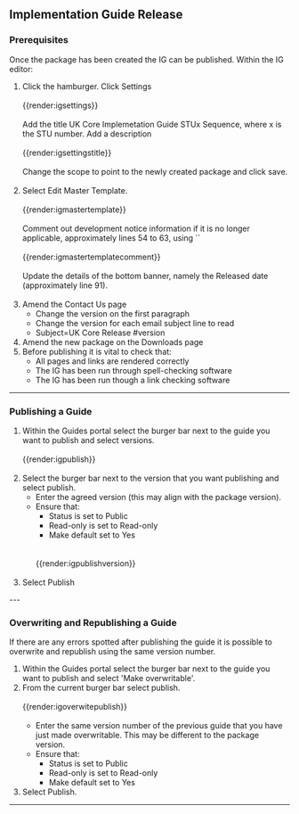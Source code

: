 ## Implementation Guide Release

### Prerequisites
Once the package has been created the IG can be published. Within the IG editor:

<ol>
<li>Click the hamburger. Click Settings
 <br><br>
 {{render:igsettings}}
 <br><br>
  Add the title UK Core Implemetation Guide STUx Sequence, where x is the STU number. Add a description
  <br><br>
 {{render:igsettingstitle}}
 <br><br>
  Change the scope to point to the newly created package and click save.
 <br><br></li>
<li>Select Edit Master Template.
<br><Br>
 {{render:igmastertemplate}}
 <br><Br>
  Comment out development notice information if it is no longer applicable, approximately lines 54 to 63, using `<!-- [block of code] -->`
  <br><Br>
 {{render:igmastertemplatecomment}}
<br><Br>
  Update the details of the bottom banner, namely the Released date (approximately line 91).
 <br><br></li>
<li>Amend the Contact Us page
<ul> 
<li>Change the version on the first paragraph</li>
<li>Change the version for each email subject line to read</li>
<li>Subject=UK Core Release #version </li>
</ul>
</li>
<li>Amend the new package on the Downloads page</li>
<li>Before publishing it is vital to check that:
<ul> 
<li>All pages and links are rendered correctly</li>
<li>The IG has been run through spell-checking software</li>
<li>The IG has been run though a link checking software </li>
</ul></li>
</ol>

---

### Publishing a Guide

<ol>
<li>Within the Guides portal select the burger bar next to the guide you want to publish and select versions.
<br><br>
{{render:igpublish}}
<br><br></li>
<li>Select the burger bar next to the version that you want publishing and select publish.
  <ul>
    <li>Enter the agreed version (this may align with the package version).</li>
    <li>Ensure that:
      <ul>
      <li>Status is set to Public</li>
      <li>Read-only is set to Read-only
      <li>Make default set to Yes </li>
      </ul>
    <br><br>
    {{render:igpublishversion}}
    <br><br>
    </li>
  </ul>
</li>
<li>Select Publish</li>
</ol>

--- 

### Overwriting and Republishing a Guide
If there are any errors spotted after publishing the guide it is possible to overwrite and republish using the same version number.

<ol>
<li>Within the Guides portal select the burger bar next to the guide you want to publish and select 'Make overwritable'.</li>
<li>From the current burger bar select publish.
 <br><br>
 {{render:igoverwitepublish}}
 <br><br>
 <ul>
  <li>Enter the same version number of the previous guide that you have just made overwritable. This may be different to the package version.</li>
  <li>Ensure that:
    <ul>
    <li>Status is set to Public</li>
    <li>Read-only is set to Read-only
    <li>Make default set to Yes </li>
    </ul>
  </li>
 </ul>
 </li>
<li>Select Publish.</li>
</ol>

<hr class="thickline">
